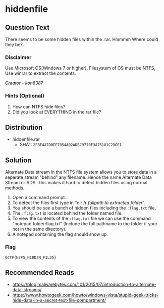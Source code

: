 # hiddenfile

## Question Text

There seems to be some hidden files within the .rar. Hmmmm Where could they be?.

### Disclaimer
Use Microsoft OS(Windows 7 or higher), 
Filesystem of OS must be NTFS, 
Use winrar to extract the contents.

*Creator - kon8387*

### Hints (Optional)
1. How can NTFS hide files?
2. Did you look at EVERYTHING in the rar file?

## Distribution
- hiddenfile.rar
    - SHA1: `2FBE4A7D0EE7054A02ADBC9770F3A75181C2DCE1`


## Solution
Alternate Data stream in the NTFS file system allows you to store data in a seperate stream "behind" any filename. Hence the name Alternate Data Stream or ADS. This makes it hard to detect hidden files using normal methods.

1. Open a command prompt.
2. To detect the files first type in "dir /r *fullpath to extracted folder*".
3. You should be see a bunch of hidden files including the `:flag.txt` file.
4. The `:flag.txt` is located behind the folder named file.
5. To view the contents of the `:flag.txt` file we can use the command "notepad folder:flag.txt" (Include the full pathname to the folder if your not in the same directory).
6. A notepad containing the flag should show up.



### Flag
`GCTF{N7F5_H1DD3N_F1L35}`

## Recommended Reads
* https://blog.malwarebytes.com/101/2015/07/introduction-to-alternate-data-streams/
* https://www.howtogeek.com/howto/windows-vista/stupid-geek-tricks-hide-data-in-a-secret-text-file-compartment/
